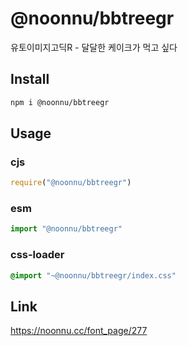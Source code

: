 # @noonnu/bbtreegr
유토이미지고딕R - 달달한 케이크가 먹고 싶다

## Install
```sh
npm i @noonnu/bbtreegr
```
## Usage
### cjs
```js
require("@noonnu/bbtreegr")
```
### esm
```js
import "@noonnu/bbtreegr"
```
### css-loader
```css
@import "~@noonnu/bbtreegr/index.css"
```

## Link
https://noonnu.cc/font_page/277